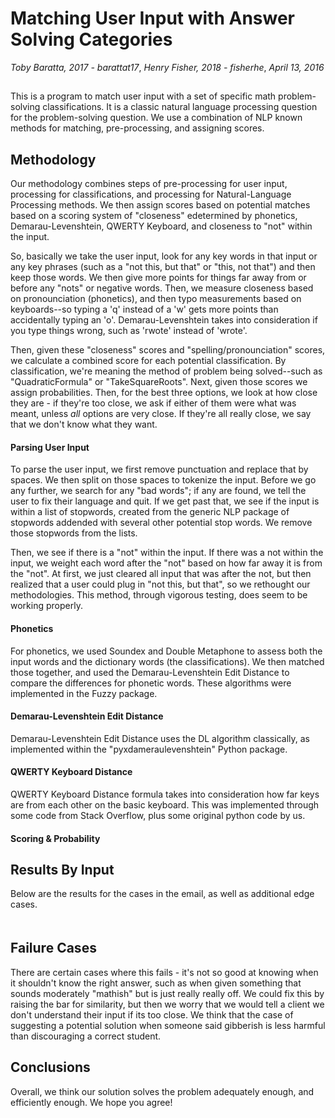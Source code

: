 # Matching User Input with Answer Solving Categories
_Toby Baratta, 2017 - barattat17_, 
_Henry Fisher, 2018 - fisherhe_, 
_April 13, 2016_

##
This is a program to match user input with a set of specific math problem-solving classifications. It is a classic natural language processing question for the problem-solving question. We use a combination of NLP known methods for matching, pre-processing, and assigning scores. 

## Methodology

Our methodology combines steps of pre-processing for user input, processing for classifications, and processing for Natural-Language Processing methods. We then assign scores based on potential matches based on a scoring system of "closeness" edetermined by phonetics, Demarau-Levenshtein, QWERTY Keyboard, and closeness to "not" within the input. 

So, basically we take the user input, look for any key words in that input or any key phrases (such as a "not this, but that" or "this, not that") and then keep those words. We then give more points for things far away from or before any "nots" or negative words. Then, we measure closeness based on pronounciation (phonetics), and then typo measurements based on keyboards--so typing a 'q' instead of a 'w' gets more points than accidentally typing an 'o'. Demarau-Levenshtein takes into consideration if you type things wrong, such as 'rwote' instead of 'wrote'.  

Then, given these "closeness" scores and "spelling/pronounciation" scores, we calculate a combined score for each potential classification. By classification, we're meaning the method of problem being solved--such as "QuadraticFormula" or "TakeSquareRoots". Next, given those scores we assign probabilities. Then, for the best three options, we look at how close they are  - if they're too close, we ask if either of them were what was meant, unless *all* options are very close. If they're all really close, we say that we don't know what they want. 

#### Parsing User Input

To parse the user input, we first remove punctuation and replace that by spaces. We then split on those spaces to tokenize the input. Before we go any further, we search for any "bad words"; if any are found, we tell the user to fix their language and quit. If we get past that, we see if the input is within a list of stopwords, created from the generic NLP package of stopwords addended with several other potential stop words. We remove those stopwords from the lists. 

Then, we see if there is a "not" within the input. If there was a not within the input, we weight each word after the "not" based on how far away it is from the "not". At first, we just cleared all input that was after the not, but then realized that a user could plug in "not this, but that", so we rethought our methodologies. This method, through vigorous testing, does seem to be working properly. 

#### Phonetics 
For phonetics, we used Soundex and Double Metaphone to assess both the input words and the dictionary words (the classifications). We then matched those together, and used the Demarau-Levenshtein Edit Distance to compare the differences for phonetic words. These algorithms were implemented in the Fuzzy package. 

#### Demarau-Levenshtein Edit Distance
Demarau-Levenshtein Edit Distance uses the DL algorithm classically, as implemented within the "pyxdameraulevenshtein" Python package. 

#### QWERTY Keyboard Distance
QWERTY Keyboard Distance formula takes into consideration how far keys are from each other on the basic keyboard. This was implemented through some code from Stack Overflow, plus some original python code by us. 

#### Scoring & Probability

## Results By Input
Below are the results for the cases in the email, as well as additional edge cases.

#### 
```bash
```

## Failure Cases
There are certain cases where this fails - it's not so good at knowing when it shouldn't know the right answer, such as when given something that sounds moderately "mathish" but is just really really off. We could fix this by raising the bar for similarity, but then we worry that we would tell a client we don't understand their input if its too close. We think that the case of suggesting a potential solution when someone said gibberish is less harmful than discouraging a correct student. 

## Conclusions
Overall, we think our solution solves the problem adequately enough, and efficiently enough. We hope you agree!
